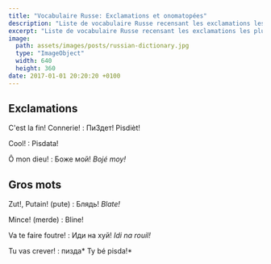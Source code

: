```yaml
---
title: "Vocabulaire Russe: Exclamations et onomatopées"
description: "Liste de vocabulaire Russe recensant les exclamations les plus courantes."
excerpt: "Liste de vocabulaire Russe recensant les exclamations les plus courantes."
image:
  path: assets/images/posts/russian-dictionary.jpg
  type: "ImageObject"
  width: 640
  height: 360
date: 2017-01-01 20:20:20 +0100
---
```


## Exclamations

C'est la fin! Connerie!
: ПиЗдет!
Pisdièt!

Cool!
: Pisdata!

Ô mon dieu!
: Боже мой!
*Bojé moy!*


## Gros mots

Zut!, Putain! (pute)
: Блядь!
*Blate!*

Mince! (merde)
: Bline!

Va te faire foutre!
: Иди на хуй!
*Idi na rouil!*

Tu vas crever!
: пизда*
Ty bé pisda!*
